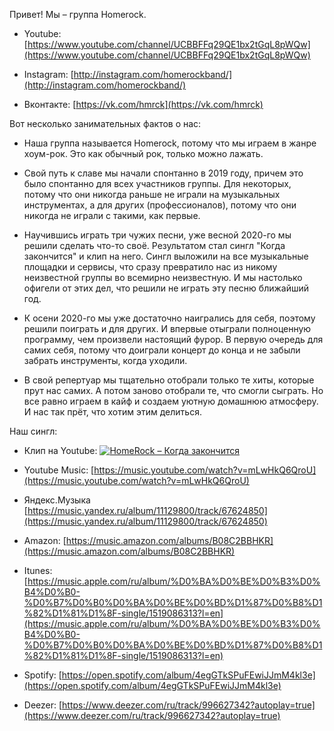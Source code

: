 Привет! Мы – группа Homerock.

* Youtube: [https://www.youtube.com/channel/UCBBFFq29QE1bx2tGqL8pWQw](https://www.youtube.com/channel/UCBBFFq29QE1bx2tGqL8pWQw)

* Instagram: [http://instagram.com/homerockband/](http://instagram.com/homerockband/)

* Вконтакте: [https://vk.com/hmrck](https://vk.com/hmrck)



Вот несколько занимательных фактов о нас: 

* Наша группа называется Homerock, потому что мы играем в жанре хоум-рок. Это как обычный рок, только можно лажать. 

* Свой путь к славе мы начали спонтанно в 2019 году, причем это было спонтанно для всех участников группы. Для некоторых, потому что они никогда раньше не играли на музыкальных инструментах, а для других (профессионалов), потому что они никогда не играли с такими, как первые. 

* Научившись играть три чужих песни, уже весной 2020-го мы решили сделать что-то своё. Результатом стал сингл "Когда закончится" и клип на него. Сингл выложили на все музыкальные площадки и сервисы, что сразу превратило нас из никому неизвестной группы во всемирно неизвестную. И мы настолько офигели от этих дел, что решили не играть эту песню ближайший год.

* К осени 2020-го мы уже достаточно наигрались для себя, поэтому решили поиграть и для других. И впервые отыграли полноценную программу, чем произвели настоящий фурор. В первую очередь для самих себя, потому что доиграли концерт до конца и не забыли забрать инструменты, когда уходили.

* В свой репертуар мы тщательно отобрали только те хиты, которые прут нас самих. А потом заново отобрали те, что смогли сыграть. Но все равно играем в кайф и создаем уютную домашнюю атмосферу. И нас так прёт, что хотим этим делиться.



Наш сингл:

* Клип на Youtube: [![HomeRock – Когда закончится](https://img.youtube.com/vi/Ny9hPzKbce8/0.jpg)](https://www.youtube.com/watch?v=Ny9hPzKbce8)

* Youtube Music: [https://music.youtube.com/watch?v=mLwHkQ6QroU](https://music.youtube.com/watch?v=mLwHkQ6QroU)

* Яндекс.Музыка [https://music.yandex.ru/album/11129800/track/67624850](https://music.yandex.ru/album/11129800/track/67624850)

* Amazon: [https://music.amazon.com/albums/B08C2BBHKR](https://music.amazon.com/albums/B08C2BBHKR)

* Itunes: [https://music.apple.com/ru/album/%D0%BA%D0%BE%D0%B3%D0%B4%D0%B0-%D0%B7%D0%B0%D0%BA%D0%BE%D0%BD%D1%87%D0%B8%D1%82%D1%81%D1%8F-single/1519086313?l=en](https://music.apple.com/ru/album/%D0%BA%D0%BE%D0%B3%D0%B4%D0%B0-%D0%B7%D0%B0%D0%BA%D0%BE%D0%BD%D1%87%D0%B8%D1%82%D1%81%D1%8F-single/1519086313?l=en)

* Spotify: [https://open.spotify.com/album/4egGTkSPuFEwiJJmM4kl3e](https://open.spotify.com/album/4egGTkSPuFEwiJJmM4kl3e)

* Deezer: [https://www.deezer.com/ru/track/996627342?autoplay=true](https://www.deezer.com/ru/track/996627342?autoplay=true)
